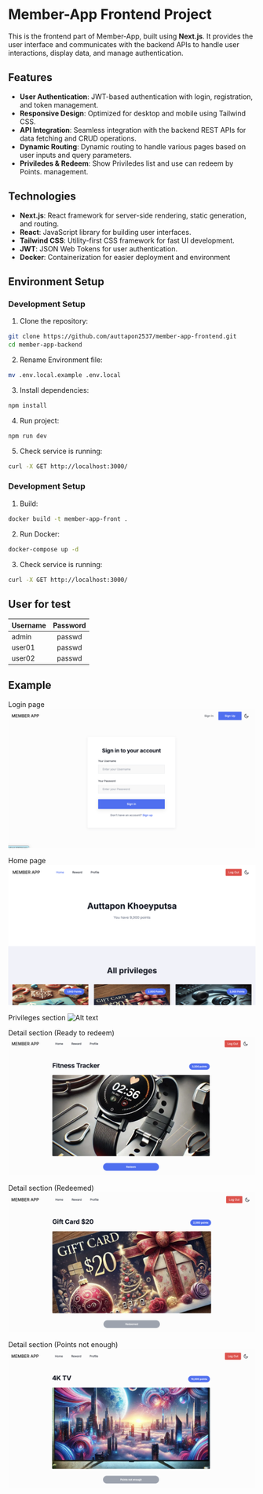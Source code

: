 # Member-App Frontend Project

This is the frontend part of Member-App, built using **Next.js**. It provides the user interface and communicates with the backend APIs to handle user interactions, display data, and manage authentication.

## Features

- **User Authentication**: JWT-based authentication with login, registration, and token management.
- **Responsive Design**: Optimized for desktop and mobile using Tailwind CSS.
- **API Integration**: Seamless integration with the backend REST APIs for data fetching and CRUD operations.
- **Dynamic Routing**: Dynamic routing to handle various pages based on user inputs and query parameters.
- **Priviledes & Redeem**: Show Priviledes list and use can redeem by Points. management.

## Technologies

- **Next.js**: React framework for server-side rendering, static generation, and routing.
- **React**: JavaScript library for building user interfaces.
- **Tailwind CSS**: Utility-first CSS framework for fast UI development.
- **JWT**: JSON Web Tokens for user authentication.
- **Docker**: Containerization for easier deployment and environment

## Environment Setup

### Development Setup

1. Clone the repository:
```bash
git clone https://github.com/auttapon2537/member-app-frontend.git
cd member-app-backend
```

2. Rename Environment file:
```bash
mv .env.local.example .env.local
```

3. Install dependencies:
```bash
npm install
```

4. Run project:
```bash
npm run dev
```

5. Check service is running:
```bash
curl -X GET http://localhost:3000/
```

### Development Setup
1. Build:
```bash
docker build -t member-app-front .
```

2. Run Docker:
```bash
docker-compose up -d
```

3. Check service is running:
```bash
curl -X GET http://localhost:3000/
```

## User for test

| Username      | Password      |
| ------------- |:-------------:|
| admin         | passwd        |
| user01        | passwd        |
| user02        | passwd        |

## Example
Login page
![Alt text](./docs/000.png)

Home page
![Alt text](./docs/001.png)

Privileges section
![Alt text](./docs/002.png)

Detail section (Ready to redeem)
![Alt text](./docs/003.png)

Detail section (Redeemed)
![Alt text](./docs/004.png)

Detail section (Points not enough)
![Alt text](./docs/005.png)